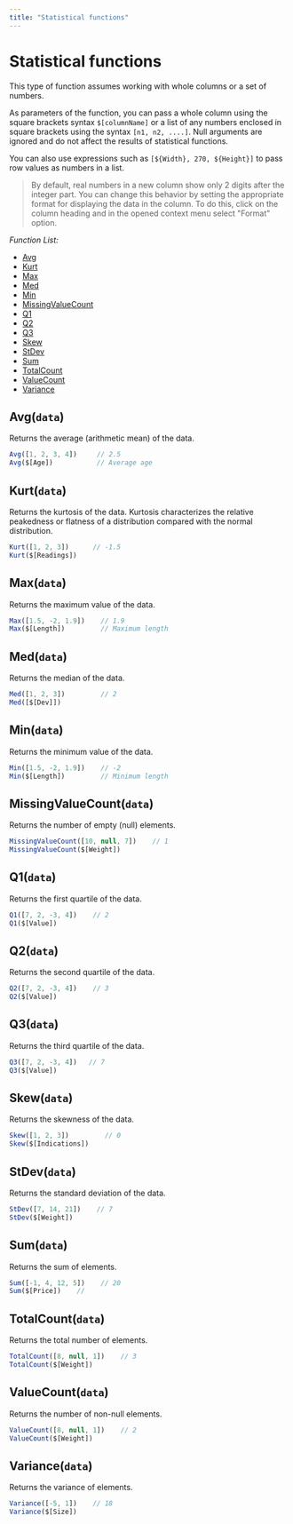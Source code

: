 ```yaml
---
title: "Statistical functions"
---
```

<!-- SUBTITLE: -->

# Statistical functions

This type of function assumes working with whole columns or a set of numbers.

As parameters of the function, you can pass a whole column using the square brackets syntax `$[columnName]` or a list of
any numbers enclosed in square brackets using the syntax `[n1, n2, ....]`. Null arguments are ignored and do not affect
the results of statistical functions.

You can also use expressions such as `[${Width}, 270, ${Height}]` to pass row values as numbers in a list.

> By default, real numbers in a new column show only 2 digits after the integer part.
> You can change this behavior by setting the appropriate format for displaying the data in the column.
> To do this, click on the column heading and in the opened context menu select "Format" option.

*Function List:*

- [Avg](#avg)
- [Kurt](#kurt)
- [Max](#max)
- [Med](#med)
- [Min](#min)
- [MissingValueCount](#missingvaluecount)
- [Q1](#q1)
- [Q2](#q2)
- [Q3](#q3)
- [Skew](#skew)
- [StDev](#stdev)
- [Sum](#sum)
- [TotalCount](#totalcount)
- [ValueCount](#valuecount)
- [Variance](#variance)

## <a name="avg"></a>Avg(`data`)

Returns the average (arithmetic mean) of the data.

```javascript
Avg([1, 2, 3, 4])     // 2.5
Avg($[Age])           // Average age
```

## <a name="kurt"></a>Kurt(`data`)

Returns the kurtosis of the data. Kurtosis characterizes the relative peakedness or flatness of a distribution compared
with the normal distribution.

```javascript
Kurt([1, 2, 3])      // -1.5
Kurt($[Readings])
```

## <a name="max"></a>Max(`data`)

Returns the maximum value of the data.

```javascript
Max([1.5, -2, 1.9])    // 1.9
Max($[Length])         // Maximum length
```

## <a name="med"></a>Med(`data`)

Returns the median of the data.

```javascript
Med([1, 2, 3])         // 2
Med([$[Dev]])
```

## <a name="min"></a>Min(`data`)

Returns the minimum value of the data.

```javascript
Min([1.5, -2, 1.9])    // -2
Min($[Length])         // Minimum length
```

## <a name="missingvaluecount"></a>MissingValueCount(`data`)

Returns the number of empty (null) elements.

```javascript
MissingValueCount([10, null, 7])    // 1
MissingValueCount($[Weight])
```

## <a name="q1"></a>Q1(`data`)

Returns the first quartile of the data.

```javascript
Q1([7, 2, -3, 4])    // 2
Q1($[Value])
```

## <a name="q2"></a>Q2(`data`)

Returns the second quartile of the data.

```javascript
Q2([7, 2, -3, 4])    // 3
Q2($[Value])
```

## <a name="q3"></a>Q3(`data`)

Returns the third quartile of the data.

```javascript
Q3([7, 2, -3, 4])   // 7
Q3($[Value])
```

## <a name="skew"></a>Skew(`data`)

Returns the skewness of the data.

```javascript
Skew([1, 2, 3])         // 0
Skew($[Indications])
```

## <a name="stdev"></a>StDev(`data`)

Returns the standard deviation of the data.

```javascript
StDev([7, 14, 21])    // 7
StDev($[Weight])
```

## <a name="sum"></a>Sum(`data`)

Returns the sum of elements.

```javascript
Sum([-1, 4, 12, 5])    // 20
Sum($[Price])    //
```

## <a name="totalcount"></a>TotalCount(`data`)

Returns the total number of elements.

```javascript
TotalCount([8, null, 1])    // 3
TotalCount($[Weight])
```

## <a name="valuecount"></a>ValueCount(`data`)

Returns the number of non-null elements.

```javascript
ValueCount([8, null, 1])    // 2
ValueCount($[Weight])
```

## <a name="variance"></a>Variance(`data`)

Returns the variance of elements.

```javascript
Variance([-5, 1])    // 18
Variance($[Size])
```
